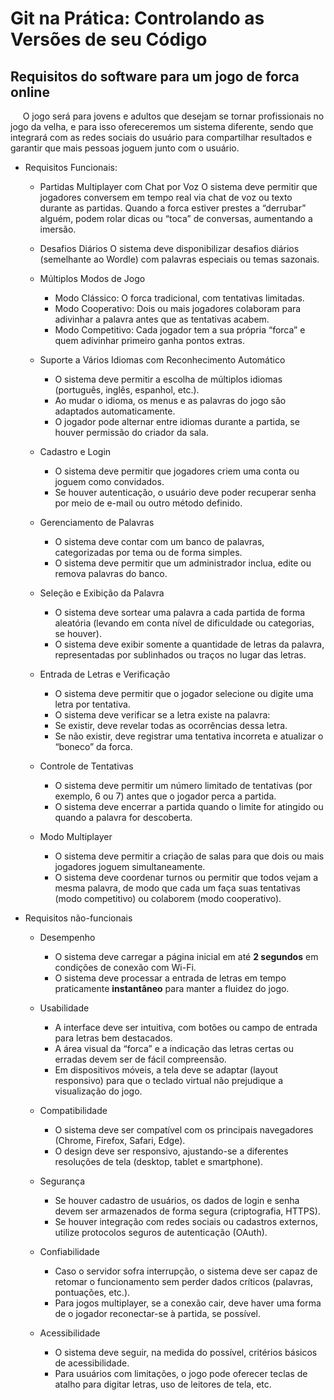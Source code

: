 # Git na Prática: Controlando as Versões de seu Código

## Requisitos do software para um jogo de forca online

&nbsp;&nbsp;&nbsp;&nbsp; O jogo será para jovens e adultos que desejam se tornar profissionais no jogo da velha, e para isso ofereceremos um sistema diferente, sendo que integrará com as redes sociais do usuário para compartilhar resultados e garantir que mais pessoas joguem junto com o usuário.

- Requisitos Funcionais:
    - Partidas Multiplayer com Chat por Voz
        O sistema deve permitir que jogadores conversem em tempo real via chat de voz ou texto durante as partidas.
        Quando a forca estiver prestes a “derrubar” alguém, podem rolar dicas ou “toca” de conversas, aumentando a imersão.

    - Desafios Diários
        O sistema deve disponibilizar desafios diários (semelhante ao Wordle) com palavras especiais ou temas sazonais.

    - Múltiplos Modos de Jogo
        - Modo Clássico: O forca tradicional, com tentativas limitadas.
        - Modo Cooperativo: Dois ou mais jogadores colaboram para adivinhar a palavra antes que as tentativas acabem.
        - Modo Competitivo: Cada jogador tem a sua própria “forca” e quem adivinhar primeiro ganha pontos extras.

    - Suporte a Vários Idiomas com Reconhecimento Automático
        - O sistema deve permitir a escolha de múltiplos idiomas (português, inglês, espanhol, etc.).
        - Ao mudar o idioma, os menus e as palavras do jogo são adaptados automaticamente.
        - O jogador pode alternar entre idiomas durante a partida, se houver permissão do criador da sala.

    - Cadastro e Login
        - O sistema deve permitir que jogadores criem uma conta ou joguem como convidados.
        - Se houver autenticação, o usuário deve poder recuperar senha por meio de e-mail ou outro método definido.
 
    - Gerenciamento de Palavras
        - O sistema deve contar com um banco de palavras, categorizadas por tema ou de forma simples.
        - O sistema deve permitir que um administrador inclua, edite ou remova palavras do banco.

    - Seleção e Exibição da Palavra
        - O sistema deve sortear uma palavra a cada partida de forma aleatória (levando em conta nível de dificuldade ou categorias, se houver).
        - O sistema deve exibir somente a quantidade de letras da palavra, representadas por sublinhados ou traços no lugar das letras.

    - Entrada de Letras e Verificação
        - O sistema deve permitir que o jogador selecione ou digite uma letra por tentativa.
        - O sistema deve verificar se a letra existe na palavra:
        - Se existir, deve revelar todas as ocorrências dessa letra.
        - Se não existir, deve registrar uma tentativa incorreta e atualizar o “boneco” da forca.

    - Controle de Tentativas
        - O sistema deve permitir um número limitado de tentativas (por exemplo, 6 ou 7) antes que o jogador perca a partida.
        - O sistema deve encerrar a partida quando o limite for atingido ou quando a palavra for descoberta.

    - Modo Multiplayer
        - O sistema deve permitir a criação de salas para que dois ou mais jogadores joguem simultaneamente.
        - O sistema deve coordenar turnos ou permitir que todos vejam a mesma palavra, de modo que cada um faça suas tentativas (modo competitivo) ou colaborem (modo cooperativo).

- Requisitos não-funcionais

    - Desempenho
        - O sistema deve carregar a página inicial em até **2 segundos** em condições de conexão com Wi-Fi.
        - O sistema deve processar a entrada de letras em tempo praticamente **instantâneo** para manter a fluidez do jogo.

    - Usabilidade
        - A interface deve ser intuitiva, com botões ou campo de entrada para letras bem destacados.
        - A área visual da “forca” e a indicação das letras certas ou erradas devem ser de fácil compreensão.
        - Em dispositivos móveis, a tela deve se adaptar (layout responsivo) para que o teclado virtual não prejudique a visualização do jogo.

    - Compatibilidade
        - O sistema deve ser compatível com os principais navegadores (Chrome, Firefox, Safari, Edge).
        - O design deve ser responsivo, ajustando-se a diferentes resoluções de tela (desktop, tablet e smartphone).

    - Segurança
        - Se houver cadastro de usuários, os dados de login e senha devem ser armazenados de forma segura (criptografia, HTTPS).
        - Se houver integração com redes sociais ou cadastros externos, utilize protocolos seguros de autenticação (OAuth).

    - Confiabilidade
        - Caso o servidor sofra interrupção, o sistema deve ser capaz de retomar o funcionamento sem perder dados críticos (palavras, pontuações, etc.).
        - Para jogos multiplayer, se a conexão cair, deve haver uma forma de o jogador reconectar-se à partida, se possível.

    - Acessibilidade
        - O sistema deve seguir, na medida do possível, critérios básicos de acessibilidade.
        - Para usuários com limitações, o jogo pode oferecer teclas de atalho para digitar letras, uso de leitores de tela, etc.
